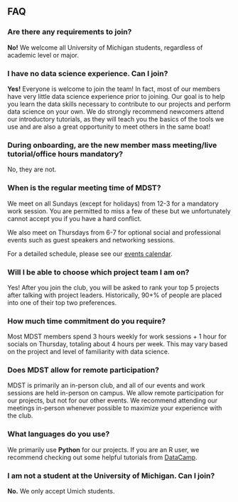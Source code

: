 ## FAQ

### Are there any requirements to join?

**No!** We welcome all University of Michigan students, regardless of academic level or major.

### I have no data science experience. Can I join?

**Yes!** Everyone is welcome to join the team! In fact, most of our members have very little data science experience prior to joining. Our goal is to help you learn the data skills necessary to contribute to our projects and perform data science on your own. We do strongly recommend newcomers attend our introductory tutorials, as they will teach you the basics of the tools we use and are also a great opportunity to meet others in the same boat!

### During onboarding, are the new member mass meeting/live tutorial/office hours mandatory?

No, they are not.

### When is the regular meeting time of MDST?

We meet on all Sundays (except for holidays) from 12-3 for a mandatory work session. You are permitted to miss a few of these but we unfortunately cannot accept you if you have a hard conflict.

We also meet on Thursdays from 6-7 for optional social and professional events such as guest speakers and networking sessions.

For a detailed schedule, please see our [events calendar](https://calendar.google.com/calendar/embed?src=c_22ca0c151585760442cad5796fb91bd18b7db11d813e9143e38549aadce65afe%40group.calendar.google.com&ctz=America%2FNew_York).

### Will I be able to choose which project team I am on?

Yes! After you join the club, you will be asked to rank your top 5 projects after talking with project leaders. Historically, 90+% of people are placed into one of their top two preferences.

### How much time commitment do you require?

Most MDST members spend 3 hours weekly for work sessions + 1 hour for socials on Thursday, totaling about 4 hours per week. This may vary based on the project and level of familiarity with data science.

### Does MDST allow for remote participation?

MDST is primarily an in-person club, and all of our events and work sessions are held in-person on campus. We allow remote participation for our projects, but not for our other events. We recommend attending our meetings in-person whenever possible to maximize your experience with the club.

### What languages do you use?

We primarily use **Python** for our projects. If you are an R user, we recommend checking out some helpful tutorials from [DataCamp](https://www.google.com/url?q=https%3A%2F%2Fwww.datacamp.com%2Fcourses%2Fpython-for-r-users&sa=D&sntz=1&usg=AOvVaw0EGZ-9JrV1X0Kls2TJ_r7j).

### I am not a student at the University of Michigan. Can I join?

**No.** We only accept Umich students.
